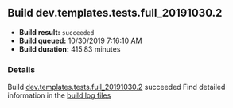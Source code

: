## Build dev.templates.tests.full_20191030.2
- **Build result:** `succeeded`
- **Build queued:** 10/30/2019 7:16:10 AM
- **Build duration:** 415.83 minutes
### Details
Build [dev.templates.tests.full_20191030.2](https://winappstudio.visualstudio.com/web/build.aspx?pcguid=a4ef43be-68ce-4195-a619-079b4d9834c2&builduri=vstfs%3a%2f%2f%2fBuild%2fBuild%2f31647) succeeded
Find detailed information in the [build log files]()

